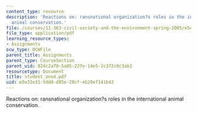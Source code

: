 ```yaml
---
content_type: resource
description: 'Reactions on: ransnational organization?s roles in the international
  animal conservation.'
file: /courses/11-363-civil-society-and-the-environment-spring-2005/e5e31e315dd0d85e20cfeb29ef141b43_student_one4.pdf
file_type: application/pdf
learning_resource_types:
- Assignments
ocw_type: OCWFile
parent_title: Assignments
parent_type: CourseSection
parent_uid: 824c2a70-5a05-227e-14e5-2c372c0c3ab3
resourcetype: Document
title: student_one4.pdf
uid: e5e31e31-5dd0-d85e-20cf-eb29ef141b43
---
```

Reactions on: ransnational organization?s roles in the international animal conservation.

